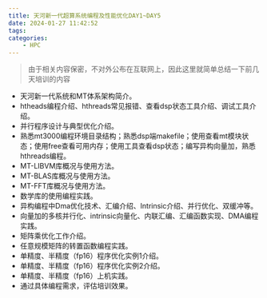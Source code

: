```yaml
---
title: 天河新一代超算系统编程及性能优化DAY1~DAY5
date: 2024-01-27 11:42:52
tags:
categories:
    - HPC
---
```

>由于相关内容保密，不对外公布在互联网上，因此这里就简单总结一下前几天培训的内容


- 天河新一代系统和MT体系架构简介。
- htheads编程介绍、hthreads常见报错、查看dsp状态工具介绍、调试工具介绍。
- 并行程序设计与典型优化介绍。
- 熟悉mt3000编程环境目录结构；熟悉dsp端makefile；使用查看mt模块状态；使用free查看可用内存；使用工具查看dsp状态；编写异构向量加，熟悉hthreads编程。
- MT-LIBVM库概况与使用方法。
- MT-BLAS库概况与使用方法。
- MT-FFT库概况与使用方法。
- 数学库的使用编程实践。
- 异构编程中Dma优化技术、汇编介绍、Intrinsic介绍、并行优化、双缓冲等。
- 向量加的多核并行化、intrinsic向量化、内联汇编、汇编函数实现、DMA编程实践。
- 矩阵乘优化工作介绍。
- 任意规模矩阵的转置函数编程实践。
- 单精度、半精度（fp16）程序优化实例1介绍。
- 单精度、半精度（fp16）程序优化实例2介绍。
- 单精度、半精度（fp16）上机实践。
- 通过具体编程需求，评估培训效果。